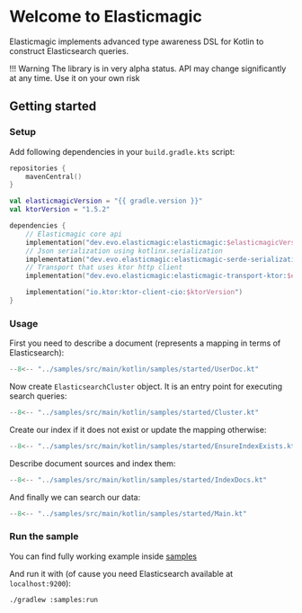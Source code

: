 # Welcome to Elasticmagic

Elasticmagic implements advanced type awareness DSL for Kotlin to construct Elasticsearch queries.

!!! Warning
    The library is in very alpha status. API may change significantly at any time.
    Use it on your own risk

## Getting started

### Setup

Add following dependencies in your `build.gradle.kts` script:

```kotlin
repositories {
    mavenCentral()
}

val elasticmagicVersion = "{{ gradle.version }}"
val ktorVersion = "1.5.2"

dependencies {
    // Elasticmagic core api
    implementation("dev.evo.elasticmagic:elasticmagic:$elasticmagicVersion")
    // Json serialization using kotlinx.serialization
    implementation("dev.evo.elasticmagic:elasticmagic-serde-serialization-json:$elasticmagicVersion")
    // Transport that uses ktor http client
    implementation("dev.evo.elasticmagic:elasticmagic-transport-ktor:$elasticmagicVersion")

    implementation("io.ktor:ktor-client-cio:$ktorVersion")
}
```

### Usage

First you need to describe a document (represents a mapping in terms of Elasticsearch):

```kotlin
--8<-- "../samples/src/main/kotlin/samples/started/UserDoc.kt"
```

Now create `ElasticsearchCluster` object. It is an entry point for executing search queries:

```kotlin
--8<-- "../samples/src/main/kotlin/samples/started/Cluster.kt"
```

Create our index if it does not exist or update the mapping otherwise:

```kotlin
--8<-- "../samples/src/main/kotlin/samples/started/EnsureIndexExists.kt"
```

Describe document sources and index them: 

```kotlin
--8<-- "../samples/src/main/kotlin/samples/started/IndexDocs.kt"
```

And finally we can search our data:

```kotlin
--8<-- "../samples/src/main/kotlin/samples/started/Main.kt"
```

### Run the sample

You can find fully working example inside [samples](https://github.com/anti-social/elasticmagic-kt/tree/master/samples/src/main/kotlin/samples/started)

And run it with (of cause you need Elasticsearch available at `localhost:9200`):

```shell
./gradlew :samples:run
```
